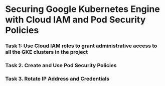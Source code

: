 # Securing Google Kubernetes Engine with Cloud IAM and Pod Security Policies

### Task 1: Use Cloud IAM roles to grant administrative access to all the GKE clusters in the project

### Task 2. Create and Use Pod Security Policies

### Task 3. Rotate IP Address and Credentials

